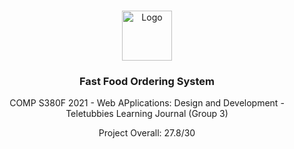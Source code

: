 <!-- PROJECT LOGO -->
<br />
<p align="center">
  <a href="https://github.com/Benwyw/Teletubbies-Learning-Journal/">
    <img src="http://www.ouhk.edu.hk/PAU/AboutOUHK/University_identity/OUHK-logo.png" alt="Logo" height="80">
  </a>

  <h3 align="center">Fast Food Ordering System</h3>

  <p align="center">
    COMP S380F 2021 - Web APplications: Design and Development - Teletubbies Learning Journal (Group 3)
  </p>
  <p align="center">
    Project Overall: 27.8/30
  </p>
</p>
